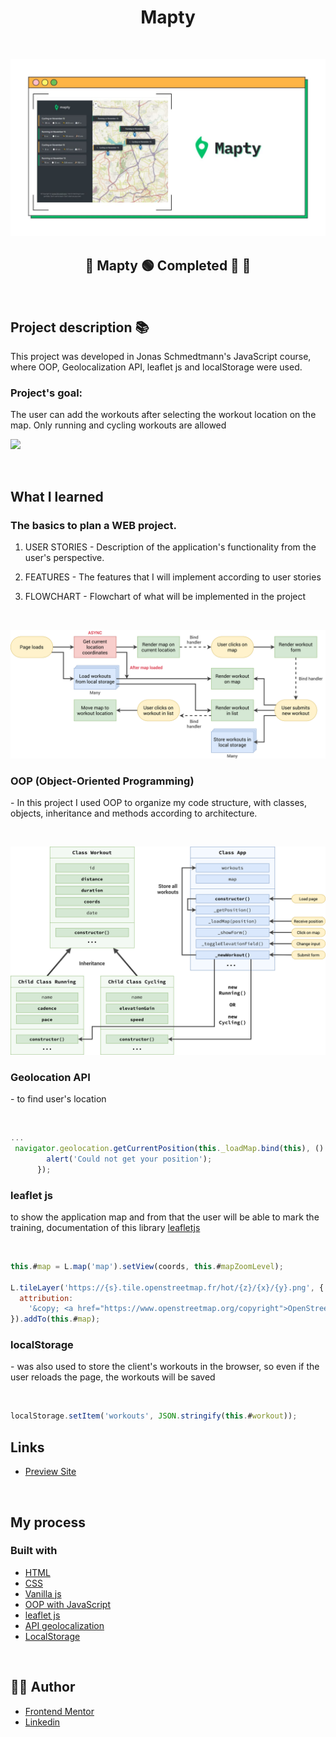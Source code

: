 <h1 align="center">Mapty
</h1>

&nbsp;

![](./readme/mapty.jpg)

<h2 align="center"> 
	🚧 Mapty 🟢 Completed 🚀 🚧
  
</h2>

&nbsp;

<!--
## Table of contents

- [Project description](#description) - [What I learned](#What-I-learned) -->

<h2 id="#description">Project description 📚</h2>

This project was developed in Jonas Schmedtmann's JavaScript course, where OOP, Geolocalization API, leaflet js and localStorage were used.

<h3>Project's goal:</h3>

The user can add the workouts after selecting the workout location on the map. Only running and cycling workouts are allowed

![](./readme/mapty.gif)

&nbsp;

## What I learned

<h3>The basics to plan a WEB project.</h3>

1. USER STORIES - Description of the application's functionality from the user's perspective.

2. FEATURES - The features that I will implement according to user stories

3. FLOWCHART - Flowchart of what will be implemented in the project

&nbsp;

![](Mapty-flowchart.png)

<h3><strong>OOP (Object-Oriented Programming)</strong></h3> - In this project I used OOP to organize my code structure, with classes, objects, inheritance and methods according to architecture.

&nbsp;

![](Mapty-architecture-part-1.png)

<h3><strong>Geolocation API</strong></h3> - to find user's location

&nbsp;

```js
...
 navigator.geolocation.getCurrentPosition(this._loadMap.bind(this), () => {
        alert('Could not get your position');
      });
```

<h3><strong>leaflet js</strong> </h3> to show the application map and from that the user will be able to mark the training, documentation of this library <a href="https://leafletjs.com">leafletjs</a>

&nbsp;

```js
this.#map = L.map('map').setView(coords, this.#mapZoomLevel);

L.tileLayer('https://{s}.tile.openstreetmap.fr/hot/{z}/{x}/{y}.png', {
  attribution:
    '&copy; <a href="https://www.openstreetmap.org/copyright">OpenStreetMap</a> contributors',
}).addTo(this.#map);
```

<h3><strong>localStorage</strong> </h3> - was also used to store the client's workouts in the browser, so even if the user reloads the page, the workouts will be saved

&nbsp;

```js
localStorage.setItem('workouts', JSON.stringify(this.#workout));
```

## Links

- [Preview Site](https://vinicius-mapty.netlify.app)
<!-- - [Frontend Mentor Solution Page](https://www.frontendmentor.io/solutions/challenge-completed-with-htmlcssleaflet-jsgrid-and-responsive--kw3kKedNp) -->

&nbsp;

## My process

### Built with

- [HTML](https://developer.mozilla.org/en-US/docs/Web/HTML)
- [CSS](https://developer.mozilla.org/en-US/docs/Web/CSS)
- [Vanilla js](http://vanilla-js.com)
- [OOP with JavaScript](https://developer.mozilla.org/en-US/docs/Learn/JavaScript/Objects)
- [leaflet js](https://leafletjs.com)
- [API geolocalization](https://developer.mozilla.org/en-US/docs/Web/API/Geolocation)
- [LocalStorage](https://developer.mozilla.org/en-US/docs/Web/API/Window/localStorage)

&nbsp;

## 👨‍💻 Author

- [Frontend Mentor](https://www.frontendmentor.io/profile/viniciusshenri96)
- [Linkedin](https://www.linkedin.com/in/vinícius-henrique-7a2533229/)
